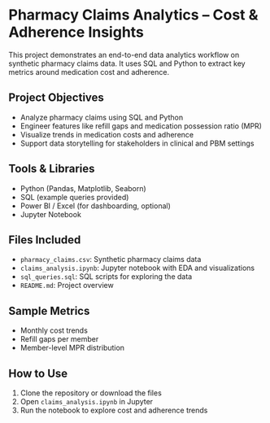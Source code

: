 # Pharmacy Claims Analytics – Cost & Adherence Insights

This project demonstrates an end-to-end data analytics workflow on synthetic pharmacy claims data. It uses SQL and Python to extract key metrics around medication cost and adherence.

## Project Objectives
- Analyze pharmacy claims using SQL and Python
- Engineer features like refill gaps and medication possession ratio (MPR)
- Visualize trends in medication costs and adherence
- Support data storytelling for stakeholders in clinical and PBM settings

## Tools & Libraries
- Python (Pandas, Matplotlib, Seaborn)
- SQL (example queries provided)
- Power BI / Excel (for dashboarding, optional)
- Jupyter Notebook

## Files Included
- `pharmacy_claims.csv`: Synthetic pharmacy claims data
- `claims_analysis.ipynb`: Jupyter notebook with EDA and visualizations
- `sql_queries.sql`: SQL scripts for exploring the data
- `README.md`: Project overview

## Sample Metrics
- Monthly cost trends
- Refill gaps per member
- Member-level MPR distribution

## How to Use
1. Clone the repository or download the files
2. Open `claims_analysis.ipynb` in Jupyter
3. Run the notebook to explore cost and adherence trends
